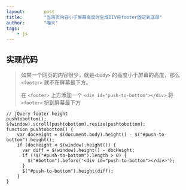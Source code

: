 ```yaml
---
layout:       post
title:        "当网页内容小于屏幕高度时生成DIV将footer固定到底部"
author:       "喵大"
tags:
    - js
---
```


## 实现代码

> 如果一个网页的内容很少，就是`<body>` 的高度小于屏幕的高度，那么 `<footer>` 就不在屏幕最下方。
>
> 在 `<footer>` 上方添加一个 `<div id="push-to-bottom"></div>` 将 `<footer>` 挤到屏幕最下方

```
// jQuery footer height
pushtobottom();
$(window).scroll(pushtobottom).resize(pushtobottom);
function pushtobottom() {
    var docHeight = $(document.body).height() - $("#push-to-bottom").height();
    if (docHeight < $(window).height()) {
      var diff = $(window).height() - docHeight;
      if (!$("#push-to-bottom").length > 0) {
        $("#bottom").before('<div id="push-to-bottom"></div>');
      }
      $("#push-to-bottom").height(diff);
    }
}
```



